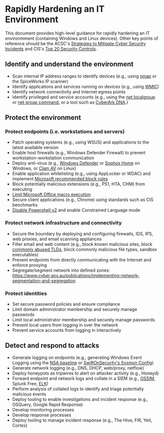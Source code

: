 # Rapidly Hardening an IT Environment

This document provides high-level guidance for rapidly hardening an IT environmment (containing Windows and Linux devices). Other key points of reference should be the ACSC's [Strategies to Mitigate Cyber Security Incidents](https://www.cyber.gov.au/publications/strategies-to-mitigate-cyber-security-incidents) and CIS's [Top 20 Security Controls](https://www.cisecurity.org/controls/cis-controls-list/).

## Identify and understand the environment
* Scan internal IP address ranges to identify devices (e.g., using [nmap](https://nmap.org/) or the SpiceWorks IP scanner)
* Identify applications and services running on devices (e.g., using [WMIC](https://helpdeskgeek.com/how-to/generate-a-list-of-installed-programs-in-windows/))
* Identify network connectivity and Internet egress points
* Identify privileged and service accounts (e.g., using the [net localgroup](https://superuser.com/questions/339071/where-can-i-see-the-list-of-administrators-in-windows-7) or [net group command](https://social.technet.microsoft.com/Forums/windows/en-US/455e7ec7-5d77-4fda-9b95-1eea0380fc49/how-to-find-users-who-have-local-administratordomain-admin-rights-through-command-line?forum=itproxpsp), or a tool such as [CyberArk DNA](https://www.cyberark.com/discover-privileged-accounts-exist-cyberark-dna/).)

## Protect the environment
### Protect endpoints (i.e. workstations and servers)
* Patch operating systems (e.g., using WSUS) and applications to the latest available version
* Enable host firewalls (e.g., Windows Defender Firewall) to prevent workstation-workstation communication
* Deploy anti-virus (e.g., [Windows Defender](https://docs.microsoft.com/en-us/windows/security/threat-protection/windows-defender-antivirus/windows-defender-antivirus-in-windows-10) or [Sophos Home](https://home.sophos.com/en-us/index2.aspx) on Windows, or [Clam AV](https://www.clamav.net/) on Linux)
* Enable application whitelisting (e.g., using AppLocker or WDAC) and implement [Microsoft recommended block rules](https://docs.microsoft.com/en-us/windows/security/threat-protection/windows-defender-application-control/microsoft-recommended-block-rules)
* Block potentially malicious extensions (e.g., PS1, HTA, CHM) from executing
* [Limit Microsoft Office macro execution](https://www.cyber.gov.au/publications/microsoft-office-macro-security)
* Secure client applications (e.g., Chrome) using standards such as CIS benchmarks
* [Disable Powershell v2](https://devblogs.microsoft.com/powershell/windows-powershell-2-0-deprecation/) and enable Constrained Language mode

### Protect network infrastructure and connectivity
* Secure the boundary by deploying and configuring firewalls, IDS, IPS, web proxies, and email scanning appliances
* Filter email and web content (e.g., block known malicious sites, block [commonly abused TLDs](https://www.spamhaus.org/statistics/tlds/), block commonly malicious file types, sandbox executables)
* Prevent endpoints from directly communicating with the Internet and enforce proxying
* Segregate/segment network into defined zones: https://www.cyber.gov.au/publications/implementing-network-segmentation-and-segregation

### Protect identities
* Set secure password policies and ensure compliance
* Limit domain administrator membership and securely manage passwords
* Limit local administrator membership and securely manage passwords
* Prevent local users from logging in over the network
* Prevent service accounts from logging in interactively

## Detect and respond to attacks
* Generate logging on endpoints (e.g., generating Windows Event Logging using the [NSA baseline](https://github.com/nsacyber/Event-Forwarding-Guidance) or [SwiftOnSecurity's Sysmon Config](https://github.com/SwiftOnSecurity/sysmon-config))
* Generate network logging (e.g., DNS, DHCP, web/proxy, netflow)
* Deploy honeypots as tripwires to alert on attacker activity (e.g., Honeyd)
* Forward endpoint and network logs and collate in a SIEM (e.g., [OSSIM](https://cybersecurity.att.com/products/ossim), Splunk Free, [ELK](https://www.elastic.co/what-is/elk-stack))
* Perform analysis of collated logs to identify and triage potentially malicious events
* Deploy tooling to enable investigations and incident response (e.g., OSQuery, Google Rapid Response)
* Develop monitoring processes
* Develop response processes
* Deploy tooling to manage incident response (e.g., The Hive, FIR, Yeti, Cortex)

